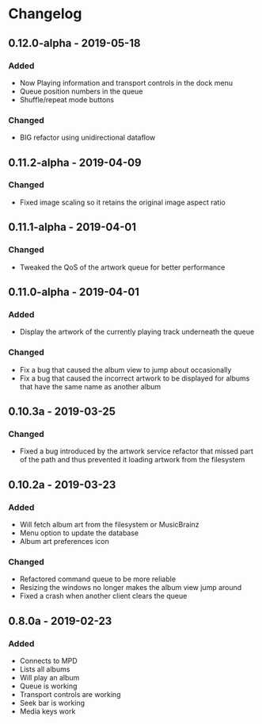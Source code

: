 # Changelog

## 0.12.0-alpha - 2019-05-18

### Added

- Now Playing information and transport controls in the dock menu
- Queue position numbers in the queue
- Shuffle/repeat mode buttons

### Changed

- BIG refactor using unidirectional dataflow

## 0.11.2-alpha - 2019-04-09

### Changed

- Fixed image scaling so it retains the original image aspect ratio

## 0.11.1-alpha - 2019-04-01

### Changed

- Tweaked the QoS of the artwork queue for better performance

## 0.11.0-alpha - 2019-04-01

### Added

- Display the artwork of the currently playing track underneath the queue

### Changed

- Fix a bug that caused the album view to jump about occasionally
- Fix a bug that caused the incorrect artwork to be displayed for albums that
  have the same name as another album

## 0.10.3a - 2019-03-25

### Changed

- Fixed a bug introduced by the artwork service refactor that missed part of the
  path and thus prevented it loading artwork from the filesystem

## 0.10.2a - 2019-03-23

### Added

- Will fetch album art from the filesystem or MusicBrainz
- Menu option to update the database
- Album art preferences icon

### Changed

- Refactored command queue to be more reliable
- Resizing the windows no longer makes the album view jump around
- Fixed a crash when another client clears the queue

## 0.8.0a - 2019-02-23

### Added

- Connects to MPD
- Lists all albums
- Will play an album
- Queue is working
- Transport controls are working
- Seek bar is working
- Media keys work

